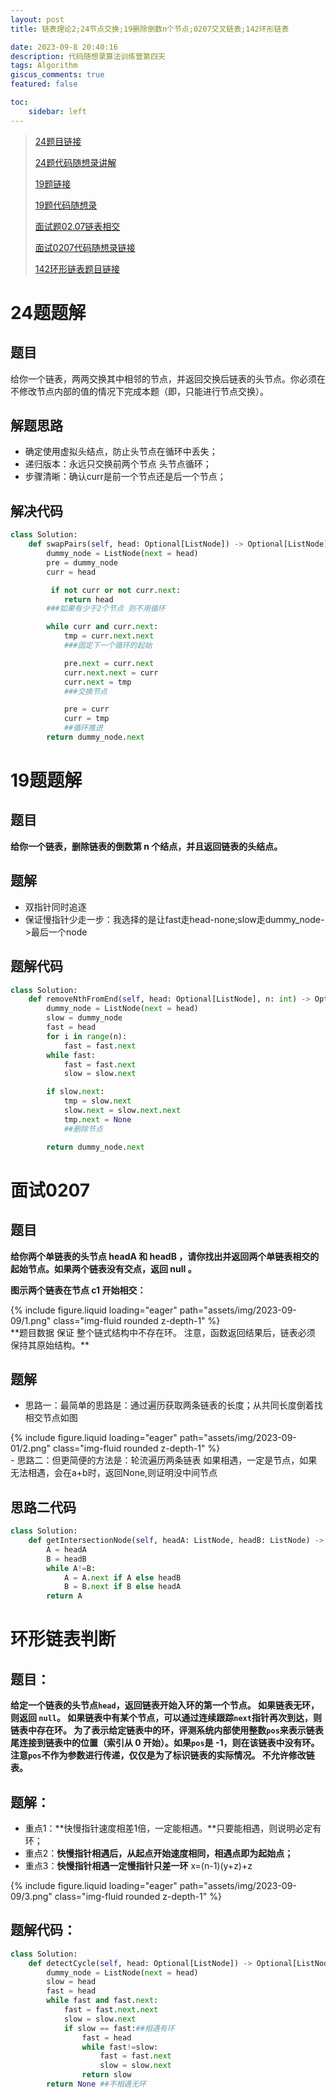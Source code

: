 ```yaml
---
layout: post
title: 链表理论2;24节点交换;19删除倒数n个节点;0207交叉链表;142环形链表

date: 2023-09-8 20:40:16
description: 代码随想录算法训练营第四天
tags: Algorithm
giscus_comments: true
featured: false

toc:
    sidebar: left
---
```



>[24题目链接](https://leetcode.cn/problems/swap-nodes-in-pairs/description/)
>
>[24题代码随想录讲解](https://programmercarl.com/0024.两两交换链表中的节点.html#思路)
>
>[19题链接](https://leetcode.cn/problems/remove-nth-node-from-end-of-list/)
>
>[19题代码随想录](https://programmercarl.com/0019.删除链表的倒数第N个节点.html)
>
>[面试题02.07链表相交](https://leetcode.cn/problems/intersection-of-two-linked-lists-lcci/description/)
>
>[面试0207代码随想录链接](https://programmercarl.com/面试题02.07.链表相交.html#其他语言版本)
>
>[142环形链表题目链接](https://programmercarl.com/0142.环形链表II.html#思路)



# 24题题解
## 题目
给你一个链表，两两交换其中相邻的节点，并返回交换后链表的头节点。你必须在不修改节点内部的值的情况下完成本题（即，只能进行节点交换）。

## 解题思路
- 确定使用虚拟头结点，防止头节点在循环中丢失；
- 递归版本：永远只交换前两个节点 头节点循环；
- 步骤清晰：确认curr是前一个节点还是后一个节点；


## 解决代码
```python
class Solution:
    def swapPairs(self, head: Optional[ListNode]) -> Optional[ListNode]:
        dummy_node = ListNode(next = head)
        pre = dummy_node
        curr = head

         if not curr or not curr.next:
            return head
        ###如果有少于2个节点 则不用循环

        while curr and curr.next:
            tmp = curr.next.next
            ###固定下一个循环的起始

            pre.next = curr.next
            curr.next.next = curr
            curr.next = tmp
            ###交换节点

            pre = curr
            curr = tmp
            ##循环推进
        return dummy_node.next
```

##


# 19题题解

## 题目
**给你一个链表，删除链表的倒数第 n 个结点，并且返回链表的头结点。**

## 题解
- 双指针同时追逐
- 保证慢指针少走一步：我选择的是让fast走head-none;slow走dummy_node->最后一个node

## 题解代码
```python
class Solution:
    def removeNthFromEnd(self, head: Optional[ListNode], n: int) -> Optional[ListNode]:
        dummy_node = ListNode(next = head)
        slow = dummy_node
        fast = head
        for i in range(n):
            fast = fast.next
        while fast:
            fast = fast.next
            slow = slow.next

        if slow.next:
            tmp = slow.next
            slow.next = slow.next.next
            tmp.next = None
            ##删除节点

        return dummy_node.next
```


# 面试0207
## 题目
**给你两个单链表的头节点 headA 和 headB ，请你找出并返回两个单链表相交的起始节点。如果两个链表没有交点，返回 null 。**

**图示两个链表在节点 c1 开始相交：**
<div class="row mt-3">
    <div class="col-sm mt-3 mt-md-0">
        {% include figure.liquid loading="eager" path="assets/img/2023-09-09/1.png" class="img-fluid rounded z-depth-1" %}
    </div>
</div>
**题目数据 保证 整个链式结构中不存在环。
注意，函数返回结果后，链表必须 保持其原始结构。**

## 题解
- 思路一：最简单的思路是：通过遍历获取两条链表的长度；从共同长度倒着找相交节点如图
<div class="row mt-3">
    <div class="col-sm mt-3 mt-md-0">
        {% include figure.liquid loading="eager" path="assets/img/2023-09-01/2.png" class="img-fluid rounded z-depth-1" %}
    </div>
</div>
- 思路二：但更简便的方法是：轮流遍历两条链表 如果相遇，一定是节点，如果无法相遇，会在a+b时，返回None,则证明没中间节点

## 思路二代码
```python
class Solution:
    def getIntersectionNode(self, headA: ListNode, headB: ListNode) -> ListNode:
        A = headA
        B = headB
        while A!=B:
            A = A.next if A else headB
            B = B.next if B else headA
        return A
```

# 环形链表判断
## 题目：
**给定一个链表的头节点`head`，返回链表开始入环的第一个节点。 如果链表无环，则返回 `null`。
如果链表中有某个节点，可以通过连续跟踪`next`指针再次到达，则链表中存在环。 为了表示给定链表中的环，评测系统内部使用整数`pos`来表示链表尾连接到链表中的位置（索引从 0 开始）。如果`pos`是 -1，则在该链表中没有环。注意`pos`不作为参数进行传递，仅仅是为了标识链表的实际情况。
不允许修改链表。**

## 题解：
- 重点1：**快慢指针速度相差1倍，一定能相遇。**只要能相遇，则说明必定有环；
- 重点2：**快慢指针相遇后，从起点开始速度相同，相遇点即为起始点；**
- 重点3：**快慢指针相遇一定慢指针只差一环** x=(n-1)(y+z)+z

<div class="row mt-3">
    <div class="col-sm mt-3 mt-md-0">
        {% include figure.liquid loading="eager" path="assets/img/2023-09-09/3.png" class="img-fluid rounded z-depth-1" %}
    </div>
</div>

## 题解代码：
```python
class Solution:
    def detectCycle(self, head: Optional[ListNode]) -> Optional[ListNode]:
        dummy_node = ListNode(next = head)
        slow = head
        fast = head
        while fast and fast.next:
            fast = fast.next.next
            slow = slow.next
            if slow == fast:##相遇有环
                fast = head
                while fast!=slow:
                    fast = fast.next
                    slow = slow.next
                return slow
        return None ##不相遇无环
```

